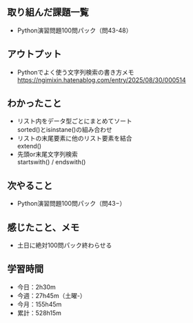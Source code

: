 ## 取り組んだ課題一覧
- Python演習問題100問パック（問43-48）
## アウトプット
- Pythonでよく使う文字列検索の書き方メモ   
https://ngimixin.hatenablog.com/entry/2025/08/30/000514
## わかったこと
- リスト内をデータ型ごとにまとめてソート  
sorted()とisinstane()の組み合わせ
- リストの末尾要素に他のリスト要素を結合  
extend()
- 先頭or末尾文字列検索  
startswith() / endswith()
## 次やること
- Python演習問題100問パック（問43−）
## 感じたこと、メモ
- 土日に絶対100問パック終わらせる
## 学習時間
- 今日：2h30m
- 今週：27h45m（土曜-）
- 今月：155h45m
- 累計：528h15m